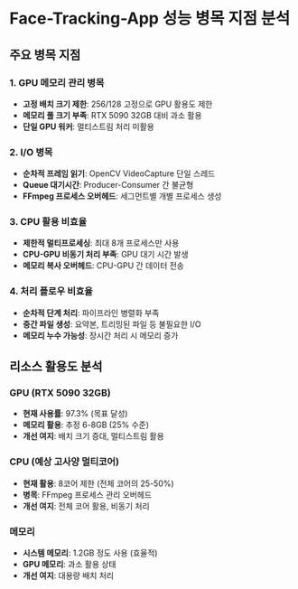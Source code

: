 # Face-Tracking-App 성능 병목 지점 분석

## 주요 병목 지점

### 1. GPU 메모리 관리 병목
- **고정 배치 크기 제한**: 256/128 고정으로 GPU 활용도 제한
- **메모리 풀 크기 부족**: RTX 5090 32GB 대비 과소 활용
- **단일 GPU 워커**: 멀티스트림 처리 미활용

### 2. I/O 병목
- **순차적 프레임 읽기**: OpenCV VideoCapture 단일 스레드
- **Queue 대기시간**: Producer-Consumer 간 불균형
- **FFmpeg 프로세스 오버헤드**: 세그먼트별 개별 프로세스 생성

### 3. CPU 활용 비효율
- **제한적 멀티프로세싱**: 최대 8개 프로세스만 사용
- **CPU-GPU 비동기 처리 부족**: GPU 대기 시간 발생
- **메모리 복사 오버헤드**: CPU-GPU 간 데이터 전송

### 4. 처리 플로우 비효율
- **순차적 단계 처리**: 파이프라인 병렬화 부족
- **중간 파일 생성**: 요약본, 트리밍된 파일 등 불필요한 I/O
- **메모리 누수 가능성**: 장시간 처리 시 메모리 증가

## 리소스 활용도 분석

### GPU (RTX 5090 32GB)
- **현재 사용률**: 97.3% (목표 달성)
- **메모리 활용**: 추정 6-8GB (25% 수준)
- **개선 여지**: 배치 크기 증대, 멀티스트림 활용

### CPU (예상 고사양 멀티코어)
- **현재 활용**: 8코어 제한 (전체 코어의 25-50%)
- **병목**: FFmpeg 프로세스 관리 오버헤드
- **개선 여지**: 전체 코어 활용, 비동기 처리

### 메모리
- **시스템 메모리**: 1.2GB 정도 사용 (효율적)
- **GPU 메모리**: 과소 활용 상태
- **개선 여지**: 대용량 배치 처리